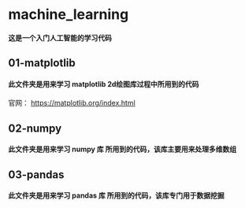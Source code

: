 # machine_learning
#### 这是一个入门人工智能的学习代码


## 01-matplotlib
#### 此文件夹是用来学习 matplotlib 2d绘图库过程中所用到的代码
官网： https://matplotlib.org/index.html

## 02-numpy
#### 此文件夹是用来学习 numpy 库 所用到的代码，该库主要用来处理多维数组

## 03-pandas
#### 此文件夹是用来学习 pandas 库 所用到的代码，该库专门用于数据挖掘
